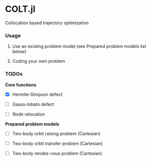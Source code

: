 # COLT.jl

Collocation based trajectory optimization


### Usage

1. Use an existing problem model (see Prepared problem models list below)

2. Coding your own problem



### TODOs

**Core functions**

- [x] Hermite-Simpson defect
- [ ] Gauss-lobato defect
- [ ] Node relocation


**Prepared problem models**

- [ ] Two-body orbit raising problem (Cartesian)
- [ ] Two-body orbit transfer problem (Cartesian)
- [ ] Two-body rendez-vous problem (Cartesian)


